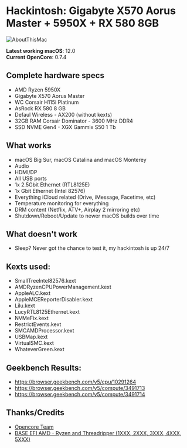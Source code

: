 # Hackintosh: Gigabyte X570 Aorus Master + 5950X + RX 580 8GB

![AboutThisMac](https://user-images.githubusercontent.com/23700365/135357946-539d1748-5f4a-4e8e-befb-b2119a552ab3.png)

**Latest working macOS**: 12.0
<br>
**Current OpenCore**: 0.7.4

## Complete hardware specs
- AMD Ryzen 5950X
- Gigabyte X570 Aorus Master
- WC Corsair H115i Platinum
- AsRock RX 580 8 GB
- Defaul Wireless - AX200 (without kexts)
- 32GB RAM Corsair Dominator - 3600 MHz DDR4
- SSD NVME Gen4 - XGX Gammix S50 1 Tb

## What works
- macOS Big Sur, macOS Catalina and macOS Monterey
- Audio
- HDMI/DP
- All USB ports
- 1x 2.5Gbit Ethernet (RTL8125E)
- 1x Gbit Ethernet (Intel 82576)
- Everything iCloud related (Drive, iMessage, Facetime, etc)
- Temperature monitoring for everything
- DRM content (Netflix, ATV+, Airplay 2 mirroring etc)
- Shutdown/Reboot/Update to newer macOS builds over time

## What doesn't work
- Sleep? Never got the chance to test it, my hackintosh is up 24/7

## Kexts used:
- SmallTreeIntel82576.kext
- AMDRyzenCPUPowerManagement.kext
- AppleALC.kext
- AppleMCEReporterDisabler.kext
- Lilu.kext
- LucyRTL8125Ethernet.kext
- NVMeFix.kext
- RestrictEvents.kext
- SMCAMDProcessor.kext
- USBMap.kext
- VirtualSMC.kext
- WhateverGreen.kext

## Geekbench Results:
- https://browser.geekbench.com/v5/cpu/10291264
- https://browser.geekbench.com/v5/compute/3491713
- https://browser.geekbench.com/v5/compute/3491714

## Thanks/Credits
- [Opencore Team](https://dortania.github.io/getting-started/)
- [BASE EFI AMD - Ryzen and Threadripper (1XXX, 2XXX, 3XXX, 4XXX, 5XXX)](https://github.com/luchina-gabriel/BASE-EFI-AMD-RYZEN-THREADRIPPER)
